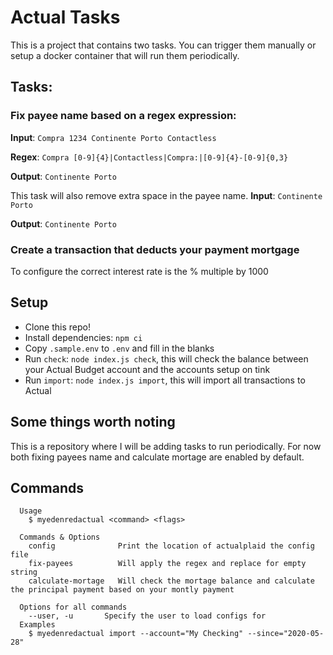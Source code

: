 # Actual Tasks
This is a project that contains two tasks. You can trigger them manually or setup a docker container that will run them periodically.

## Tasks:

### Fix payee name based on a regex expression:
**Input**: `Compra 1234 Continente Porto Contactless`

**Regex**: `Compra [0-9]{4}|Contactless|Compra:|[0-9]{4}-[0-9]{0,3}`

**Output**: `Continente Porto`

This task will also remove extra space in the payee name.
**Input**: `Continente       Porto` 

**Output**:  `Continente Porto` 

### Create a transaction that deducts your payment mortgage
To configure the correct interest rate is the % multiple by 1000

## Setup

-   Clone this repo!
-   Install dependencies: `npm ci`
-   Copy `.sample.env` to `.env` and fill in the blanks
-   Run `check`: `node index.js check`, this will check the balance between your Actual Budget account and the accounts setup on tink
-   Run `import`: `node index.js import`, this will import all transactions to Actual

## Some things worth noting

This is a repository where I will be adding tasks to run periodically. For now both fixing payees name and calculate mortage are enabled by default.

## Commands


```
  Usage
    $ myedenredactual <command> <flags>

  Commands & Options
    config              Print the location of actualplaid the config file
    fix-payees          Will apply the regex and replace for empty string
    calculate-mortage   Will check the mortage balance and calculate the principal payment based on your montly payment

  Options for all commands
    --user, -u       Specify the user to load configs for
  Examples
    $ myedenredactual import --account="My Checking" --since="2020-05-28"
```
